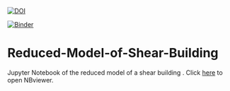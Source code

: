 [![DOI](https://zenodo.org/badge/238501355.svg)](https://zenodo.org/badge/latestdoi/238501355)

[![Binder](https://mybinder.org/badge_logo.svg)](https://mybinder.org/v2/gh/danielbmmatos/Reduced-Model-of-Shear-Building/master?filepath=Projeto_Final.ipynb)
# Reduced-Model-of-Shear-Building
Jupyter Notebook of the reduced model of a shear building . Click [here](https://nbviewer.jupyter.org/github/danielbmmatos/Reduced-Model-of-Shear-Building/blob/master/Projeto_Final.ipynb) to open NBviewer.
